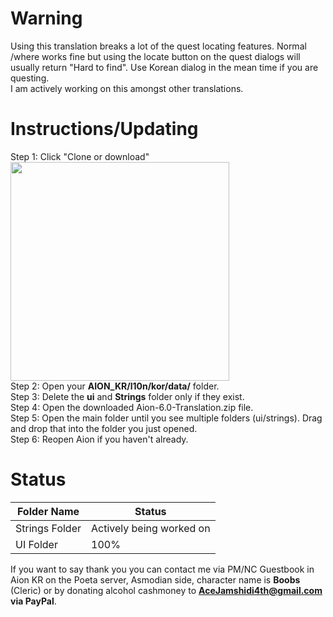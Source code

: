 # Warning
Using this translation breaks a lot of the quest locating features.  Normal /where works fine but using the locate button on the quest dialogs will usually return "Hard to find".  Use Korean dialog in the mean time if you are questing.  
I am actively working on this amongst other translations.

# Instructions/Updating

Step 1: Click "Clone or download"  
<img src="https://i.imgur.com/uDKzibG.png" width="350"/>  
Step 2: Open your **AION_KR/l10n/kor/data/** folder.  
Step 3: Delete the **ui** and **Strings** folder only if they exist.  
Step 4: Open the downloaded Aion-6.0-Translation.zip file.  
Step 5: Open the main folder until you see multiple folders (ui/strings).  Drag and drop that into the folder you just opened.  
Step 6: Reopen Aion if you haven't already.  

# Status 

Folder Name | Status
-------------------------- | --------------------------  
Strings Folder | Actively being worked on  
UI Folder | 100% 

If you want to say thank you you can contact me via PM/NC Guestbook in Aion KR on the Poeta server, Asmodian side, character name is **Boobs** (Cleric) or by donating alcohol cashmoney to **AceJamshidi4th@gmail.com via PayPal**.
